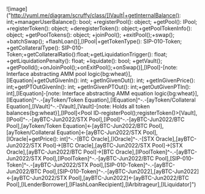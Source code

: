 ![image]("http://yuml.me/diagram/scruffy/class/[IVault|+getInternalBalance(): int;+managerUserBalance(): bool; +registerPool(): object; +getPool(): IPool; +registerToken(): object; +deregisterToken(): object;+getPoolTokenInfo(): object; +getPoolTokens(): object; +joinPool(); +exitPool();+swap(); +batchSwap(); +flashLoan()],[IPool|+getTokenType(): SIP-010-Token; +getCollateralType(): SIP-010-Token;+getCollateralRatio():float;+getLiquidationTrigger(): float; +getLiquidationPenalty(): float; +liquidate(): bool; +getVault(); +getPoolId();+onJoinPool();+onExitPool();+onSwap()],[IPool]-[note: Interface abstracting AMM pool logic{bg:wheat}],[IEquation|+getOutGivenIn(): int; +getInGivenOut(): int; +getInGivenPrice(): int;+getPTOutGivenIn(): int; +getInGivenPTOut(): int;+getOutGivenPTIn(): int],[IEquation]-[note: Interface abstracting AMM equation logic{bg:wheat}],[IEquation]^-.-[ayToken/Token Equation],[IEquation]^-.-[ayToken/Collateral Equation],[IVault]^-.-[Vault],[Vault]-[note: Holds all token balances{bg:wheat}],[IPool]<Pool ID-registerPool();registerToken()>[Vault],[IPool]^-.-[ayBTC-Jun2022/STX Pool],[IPool]^-.-[ayBTC-Jun2022/BTC Pool],[ayToken/Token Equation]<-[ayBTC-Jun2022/BTC Pool],[ayToken/Collateral Equation]<-[ayBTC-Jun2022/STX Pool],[IOracle|+getPrice(): int]^-.-[BTC Oracle],[IOracle]^-.-[STX Oracle],[ayBTC-Jun2022/STX Pool]->[BTC Oracle],[ayBTC-Jun2022/STX Pool]->[STX Oracle],[ayBTC-Jun2022/BTC Pool]->[BTC Oracle],[IPoolToken]^-.-[ayBTC-Jun2022/STX Pool],[IPoolToken]^-.-[ayBTC-Jun2022/BTC Pool],[SIP-010-Token]^-.-[ayBTC-Jun2022/STX Pool],[SIP-010-Token]^-.-[ayBTC-Jun2022/BTC Pool],[SIP-010-Token]^-.-[ayBTC-Jun2022],[ayBTC-Jun2022]<-[ayBTC-Jun2022/STX Pool],[ayBTC-Jun2022]<-[ayBTC-Jun2022/BTC Pool],[ILenderBorrower],[IFlashLoanRecipient],[IArbitrageur],[ILiquidator]")
